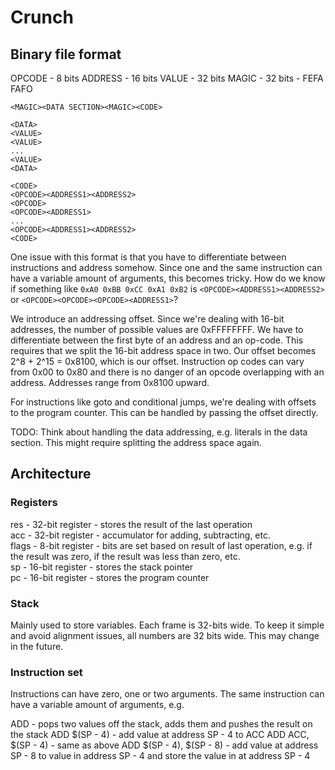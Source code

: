 # Crunch

## Binary file format

OPCODE - 8 bits
ADDRESS - 16 bits
VALUE - 32 bits
MAGIC - 32 bits - FEFA FAFO

```
<MAGIC><DATA SECTION><MAGIC><CODE>

<DATA>
<VALUE>
<VALUE>
...
<VALUE>
<DATA>

<CODE>
<OPCODE><ADDRESS1><ADDRESS2>
<OPCODE>
<OPCODE><ADDRESS1>
...
<OPCODE><ADDRESS1><ADDRESS2>
<CODE>
```

One issue with this format is that you have to differentiate between instructions and address somehow. Since one and the same instruction can have a
variable amount of arguments, this becomes tricky. How do we know if something like `0xA0 0xBB 0xCC 0xA1 0xB2` is `<OPCODE><ADDRESS1><ADDRESS2>` or `<OPCODE><OPCODE><OPCODE><ADDRESS1>`?

We introduce an addressing offset. Since we're dealing with 16-bit addresses, the number of possible values are 0xFFFFFFFF. We have to differentiate between the first byte of an address
and an op-code. This requires that we split the 16-bit address space in two. Our offset becomes 2^8 + 2^15 = 0x8100, which is our offset. Instruction op codes can vary from 0x00 to 0x80
and there is no danger of an opcode overlapping with an address. Addresses range from 0x8100 upward.

For instructions like goto and conditional jumps, we're dealing with offsets to the program counter. This can be handled by passing the offset directly.

TODO: Think about handling the data addressing, e.g. literals in the data section. This might require splitting the address space again.

## Architecture

### Registers

res - 32-bit register - stores the result of the last operation  
acc - 32-bit register - accumulator for adding, subtracting, etc.  
flags - 8-bit register - bits are set based on result of last operation, e.g. if the result was zero, if the result was less than zero, etc.  
sp - 16-bit register - stores the stack pointer  
pc - 16-bit register - stores the program counter  

### Stack

Mainly used to store variables. Each frame is 32-bits wide. To keep it simple and avoid alignment issues, 
all numbers are 32 bits wide. This may change in the future.

### Instruction set

Instructions can have zero, one or two arguments. The same instruction can have a variable amount of arguments, e.g.

ADD - pops two values off the stack, adds them and pushes the result on the stack
ADD $(SP - 4) - add value at address SP - 4 to ACC
ADD ACC, $(SP - 4) - same as above
ADD $(SP - 4), $(SP - 8) - add value at address SP - 8 to value in address SP - 4 and store the value in at address SP - 4
